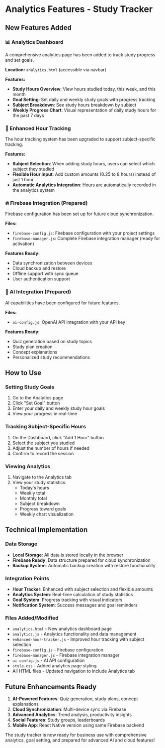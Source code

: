 # Analytics Features - Study Tracker

## New Features Added

### 📊 Analytics Dashboard
A comprehensive analytics page has been added to track study progress and set goals.

**Location:** `analytics.html` (accessible via navbar)

**Features:**
- **Study Hours Overview**: View hours studied today, this week, and this month
- **Goal Setting**: Set daily and weekly study goals with progress tracking
- **Subject Breakdown**: See study hours breakdown by subject
- **Weekly Progress Chart**: Visual representation of daily study hours for the past 7 days

### 🎯 Enhanced Hour Tracking
The hour tracking system has been upgraded to support subject-specific tracking.

**Features:**
- **Subject Selection**: When adding study hours, users can select which subject they studied
- **Flexible Hour Input**: Add custom amounts (0.25 to 8 hours) instead of just 1 hour
- **Automatic Analytics Integration**: Hours are automatically recorded in the analytics system

### 🔥 Firebase Integration (Prepared)
Firebase configuration has been set up for future cloud synchronization.

**Files:**
- `firebase-config.js`: Firebase configuration with your project settings
- `firebase-manager.js`: Complete Firebase integration manager (ready for activation)

**Features Ready:**
- Data synchronization between devices
- Cloud backup and restore
- Offline support with sync queue
- User authentication support

### 🤖 AI Integration (Prepared)
AI capabilities have been configured for future features.

**Files:**
- `ai-config.js`: OpenAI API integration with your API key

**Features Ready:**
- Quiz generation based on study topics
- Study plan creation
- Concept explanations
- Personalized study recommendations

## How to Use

### Setting Study Goals
1. Go to the Analytics page
2. Click "Set Goal" button
3. Enter your daily and weekly study hour goals
4. View your progress in real-time

### Tracking Subject-Specific Hours
1. On the Dashboard, click "Add 1 Hour" button
2. Select the subject you studied
3. Adjust the number of hours if needed
4. Confirm to record the session

### Viewing Analytics
1. Navigate to the Analytics tab
2. View your study statistics:
   - Today's hours
   - Weekly total
   - Monthly total
   - Subject breakdown
   - Progress toward goals
   - Weekly chart visualization

## Technical Implementation

### Data Storage
- **Local Storage**: All data is stored locally in the browser
- **Firebase Ready**: Data structure prepared for cloud synchronization
- **Backup System**: Automatic backup creation with restore functionality

### Integration Points
- **Hour Tracker**: Enhanced with subject selection and flexible amounts
- **Analytics System**: Real-time calculation of study statistics
- **Goal System**: Progress tracking with visual indicators
- **Notification System**: Success messages and goal reminders

### Files Added/Modified
- `analytics.html` - New analytics dashboard page
- `analytics.js` - Analytics functionality and data management
- `enhanced-hour-tracker.js` - Improved hour tracking with subject selection
- `firebase-config.js` - Firebase configuration
- `firebase-manager.js` - Firebase integration manager
- `ai-config.js` - AI API configuration
- `style.css` - Added analytics page styling
- All HTML files - Updated navigation to include Analytics tab

## Future Enhancements Ready
1. **AI-Powered Features**: Quiz generation, study plans, concept explanations
2. **Cloud Synchronization**: Multi-device sync via Firebase
3. **Advanced Analytics**: Trend analysis, productivity insights
4. **Social Features**: Study groups, leaderboards
5. **Mobile App**: React Native version using same Firebase backend

The study tracker is now ready for business use with comprehensive analytics, goal setting, and prepared for advanced AI and cloud features!
